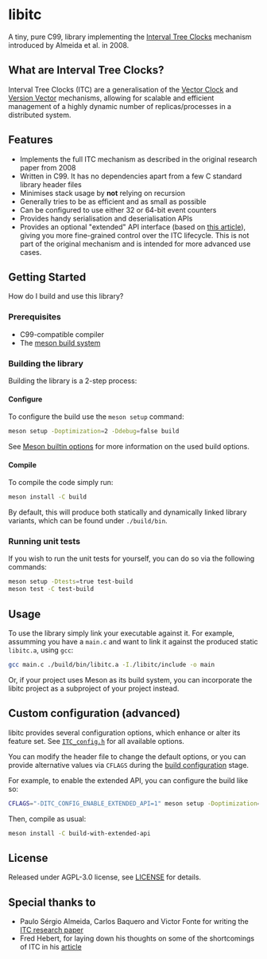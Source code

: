 # libitc

A tiny, pure C99, library implementing the [Interval Tree Clocks](https://gsd.di.uminho.pt/members/cbm/ps/itc2008.pdf) mechanism introduced by Almeida et al. in 2008.

## What are Interval Tree Clocks?

Interval Tree Clocks (ITC) are a generalisation of the [Vector Clock](https://en.wikipedia.org/wiki/Vector_clock) and [Version Vector](https://en.wikipedia.org/wiki/Version_vector) mechanisms, allowing for scalable and efficient management of a
highly dynamic number of replicas/processes in a distributed system.


## Features

* Implements the full ITC mechanism as described in the original research paper from 2008
* Written in C99. It has no dependencies apart from a few C standard library
  header files
* Minimises stack usage by **not** relying on recursion
* Generally tries to be as efficient and as small as possible
* Can be configured to use either 32 or 64-bit event counters
* Provides handy serialisation and deserialisation APIs
* Provides an optional "extended" API interface (based on
  [this article](https://ferd.ca/interval-tree-clocks.html)), giving you more fine-grained control over the ITC lifecycle. This is not part of the original
  mechanism and is intended for more advanced use cases.

## Getting Started

How do I build and use this library?

### Prerequisites

* C99-compatible compiler
* The [meson build system](https://mesonbuild.com/)

### Building the library

Building the library is a 2-step process:

#### Configure

To configure the build use the `meson setup` command:

```sh
meson setup -Doptimization=2 -Ddebug=false build
```

See [Meson builtin options](https://mesonbuild.com/Builtin-options.html) for more information on the used build options.

#### Compile

To compile the code simply run:

```sh
meson install -C build
```

By default, this will produce both statically and dynamically linked library variants, which can be found under `./build/bin`.

### Running unit tests

If you wish to run the unit tests for yourself, you can do so via the following commands:

```sh
meson setup -Dtests=true test-build
meson test -C test-build
```

## Usage

To use the library simply link your executable against it. For example, assumming you have a `main.c` and want to link it against the produced static `libitc.a`, using `gcc`:

```sh
gcc main.c ./build/bin/libitc.a -I./libitc/include -o main
```

Or, if your project uses Meson as its build system, you can incorporate the libitc project as a subproject of your project instead.

## Custom configuration (advanced)

libitc provides several configuration options, which enhance or alter its feature set. See [`ITC_config.h`](./libitc/include/ITC_config.h) for all available options.

You can modify the header file to change the default options, or you can provide alternative values via `CFLAGS` during the [build configuration](#configure) stage.

For example, to enable the extended API, you can configure the build like so:

```sh
CFLAGS="-DITC_CONFIG_ENABLE_EXTENDED_API=1" meson setup -Doptimization=2 -Ddebug=false build-with-extended-api
```

Then, compile as usual:
```sh
meson install -C build-with-extended-api
```

## License

Released under AGPL-3.0 license, see [LICENSE](./LICENSE) for details.

## Special thanks to

* Paulo Sérgio Almeida, Carlos Baquero and Victor Fonte for writing the [ITC research paper](http://hydra.azilian.net/Papers/Interval%20Tree%20Clocks.pdf)
* Fred Hebert, for laying down his thoughts on some of the shortcomings of ITC in his [article](https://ferd.ca/interval-tree-clocks.html)
